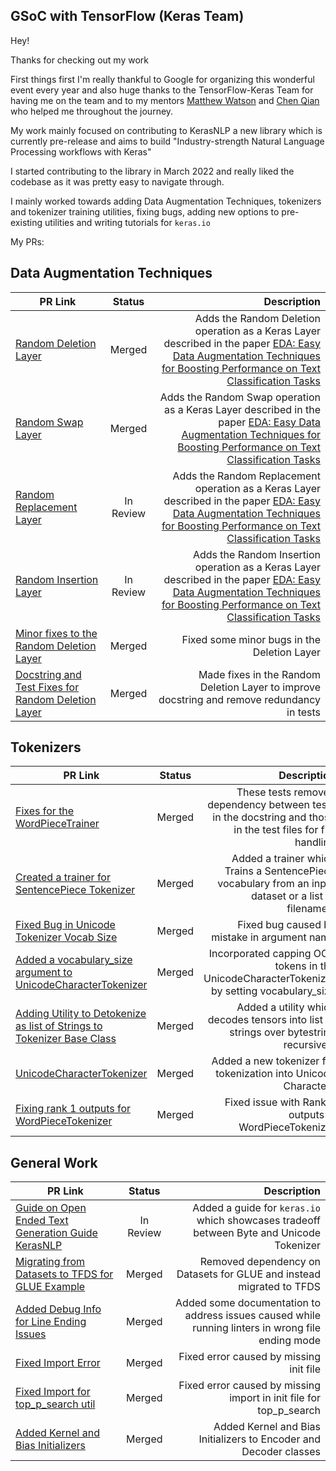 ## GSoC with TensorFlow (Keras Team)

Hey!

Thanks for checking out my work

First things first I'm really thankful to Google for organizing this wonderful event every year and also huge thanks to the TensorFlow-Keras Team for having me on the team and to my mentors 
[Matthew Watson](https://github.com/mattdangerw) and [Chen Qian](https://github.com/chenmoneygithub) who helped me throughout the journey.

My work mainly focused on contributing to KerasNLP a new library which is currently pre-release and aims to build "Industry-strength Natural Language Processing workflows with Keras"

I started contributing to the library in March 2022 and really liked the codebase as it was pretty easy to navigate through. 

I mainly worked towards adding Data Augmentation Techniques, tokenizers and tokenizer training utilities, fixing bugs, adding new options to pre-existing utilities and writing tutorials for `keras.io`

My PRs:

## Data Augmentation Techniques

| PR Link   |      Status      |  Description |
|----------|:-------------:|------:|
| [Random Deletion Layer](https://github.com/keras-team/keras-nlp/pull/214) |  Merged | Adds the Random Deletion operation as a Keras Layer described in the paper [EDA: Easy Data Augmentation Techniques for Boosting Performance on Text Classification Tasks](https://arxiv.org/pdf/1901.11196.pdf) |
| [Random Swap Layer](https://github.com/keras-team/keras-nlp/pull/224) |  Merged | Adds the Random Swap operation as a Keras Layer described in the paper [EDA: Easy Data Augmentation Techniques for Boosting Performance on Text Classification Tasks](https://arxiv.org/pdf/1901.11196.pdf) |
| [Random Replacement Layer](https://github.com/keras-team/keras-nlp/pull/274) | In Review | Adds the Random Replacement operation as a Keras Layer described in the paper [EDA: Easy Data Augmentation Techniques for Boosting Performance on Text Classification Tasks](https://arxiv.org/pdf/1901.11196.pdf) |
| [Random Insertion Layer](https://github.com/keras-team/keras-nlp/pull/235) | In Review | Adds the Random Insertion operation as a Keras Layer described in the paper [EDA: Easy Data Augmentation Techniques for Boosting Performance on Text Classification Tasks](https://arxiv.org/pdf/1901.11196.pdf) |
| [Minor fixes to the Random Deletion Layer](https://github.com/keras-team/keras-nlp/pull/286) | Merged | Fixed some minor bugs in the Deletion Layer |
| [Docstring and Test Fixes for Random Deletion Layer](https://github.com/keras-team/keras-nlp/pull/339) | Merged | Made fixes in the Random Deletion Layer to improve docstring and remove redundancy in tests |

## Tokenizers

| PR Link   |      Status      |  Description |
|----------|:-------------:|------:|
| [Fixes for the WordPieceTrainer](https://github.com/keras-team/keras-nlp/pull/293) | Merged | These tests removed dependency between tests in the docstring and those in the test files for file handling |
| [Created a trainer for SentencePiece Tokenizer](https://github.com/keras-team/keras-nlp/pull/281) | Merged | Added a trainer which Trains a SentencePiece vocabulary from an input dataset or a list of filenames. |
| [Fixed Bug in Unicode Tokenizer Vocab Size](https://github.com/keras-team/keras-nlp/pull/243) | Merged | Fixed bug caused by mistake in argument name |
| [Added a vocabulary_size argument to UnicodeCharacterTokenizer](https://github.com/keras-team/keras-nlp/pull/163) | Merged | Incorporated capping OOV tokens in the UnicodeCharacterTokenizer by setting vocabulary_size |
| [Adding Utility to Detokenize as list of Strings to Tokenizer Base Class](https://github.com/keras-team/keras-nlp/pull/124) | Merged | Added a utility which decodes tensors into list of strings over bytestring recursively |
| [UnicodeCharacterTokenizer ](https://github.com/keras-team/keras-nlp/pull/100) | Merged | Added a new tokenizer for tokenization into Unicode Characters |
| [Fixing rank 1 outputs for WordPieceTokenizer ](https://github.com/keras-team/keras-nlp/pull/92) | Merged | Fixed issue with Rank 1 outputs in WordPieceTokenizer |

## General Work

| PR Link   |      Status      |  Description |
|----------|:-------------:|------:|
| [Guide on Open Ended Text Generation Guide KerasNLP](https://github.com/keras-team/keras-io/pull/956) | In Review | Added a guide for `keras.io` which showcases tradeoff between Byte and Unicode Tokenizer |
| [Migrating from Datasets to TFDS for GLUE Example](https://github.com/keras-team/keras-nlp/pull/340) | Merged | Removed dependency on Datasets for GLUE and instead migrated to TFDS |
| [Added Debug Info for Line Ending Issues ](https://github.com/keras-team/keras-nlp/pull/64) | Merged | Added some documentation to address issues caused while running linters in wrong file ending mode |
| [Fixed Import Error ](https://github.com/keras-team/keras-nlp/pull/161) | Merged | Fixed error caused by missing init file |
| [Fixed Import for top_p_search util ](https://github.com/keras-team/keras-nlp/pull/245) | Merged | Fixed error caused by missing import in init file for top_p_search |
| [Added Kernel and Bias Initializers](https://github.com/keras-team/keras-nlp/pull/50) | Merged | Added Kernel and Bias Initializers to Encoder and Decoder classes |